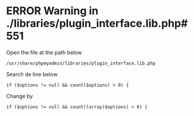 # ERROR Warning in ./libraries/plugin_interface.lib.php#551

Open the file at the path below
```
/usr/share/phpmyadmin/libraries/plugin_interface.lib.php
```

Search de line below
```
if ($options != null && count($options) > 0) {
```

Change by
```
if ($options != null && count((array)$options) > 0) {
```
